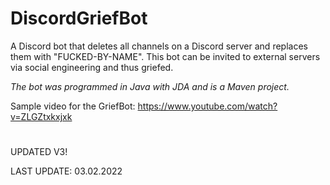 
# DiscordGriefBot
A Discord bot that deletes all channels on a Discord server and replaces them with "FUCKED-BY-NAME". This bot can be invited to external servers via social engineering and thus griefed.

*The bot was programmed in Java with JDA and is a Maven project.*

Sample video for the GriefBot: https://www.youtube.com/watch?v=ZLGZtxkxjxk

#

UPDATED V3!

LAST UPDATE: 03.02.2022
